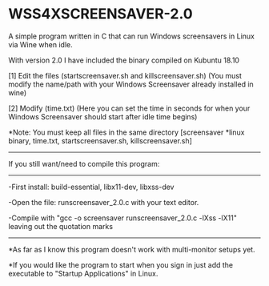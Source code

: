 # WSS4XSCREENSAVER-2.0

A simple program written in C that can run Windows screensavers in Linux via Wine when idle.

With version 2.0 I have included the binary compiled on Kubuntu 18.10

[1] Edit the files (startscreensaver.sh and killscreensaver.sh) (You must modify the name/path with your Windows Screensaver already installed in wine)

[2] Modify (time.txt) (Here you can set the time in seconds for when your Windows Screensaver should start after idle time begins)

*Note: You must keep all files in the same directory [screensaver *linux binary, time.txt, startscreensaver.sh, killscreensaver.sh]

--------------------------------------------------------------------

If you still want/need to compile this program:

--------------------------------------------------------------------

-First install: build-essential, libx11-dev, libxss-dev

-Open the file: runscreensaver_2.0.c with your text editor.

-Compile with "gcc -o screensaver runscreensaver_2.0.c -lXss -lX11" leaving out the quotation marks

--------------------------------------------------------------------

*As far as I know this program doesn't work with multi-monitor setups yet.

*If you would like the program to start when you sign in just add the executable to "Startup Applications" in Linux.
